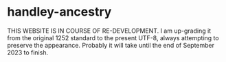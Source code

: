 # handley-ancestry

THIS WEBSITE IS IN COURSE OF RE-DEVELOPMENT.
I am up-grading it from the original 1252 standard to the present UTF-8, always attempting to preserve the appearance.
Probably it will take until the end of September 2023 to finish.
